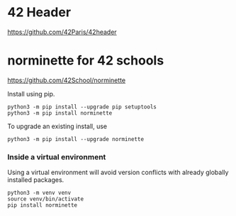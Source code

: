 # **42 Header**
https://github.com/42Paris/42header

# **norminette for 42 schools**
https://github.com/42School/norminette

Install using pip.
```shell
python3 -m pip install --upgrade pip setuptools
python3 -m pip install norminette
```

To upgrade an existing install, use
```shell
python3 -m pip install --upgrade norminette
```

### Inside a virtual environment
Using a virtual environment will avoid version conflicts with already globally installed packages.

```shell
python3 -m venv venv
source venv/bin/activate
pip install norminette
```